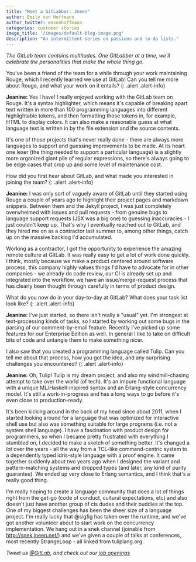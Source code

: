 ```yaml
---
title: "Meet a GitLabber: Jneen"
author: Emily von Hoffmann
author_twitter: emvonhoffmann
categories: customer stories
image_title: '/images/default-blog-image.png'
description: "An intermittent series on passions and to-do lists."
---
```


_The GitLab team contains multitudes. One GitLabber at a time, we'll celebrate the personalities that make the whole thing go._   

<!-- more -->

You've been a friend of the team for a while through your work maintaining Rouge, which I recently learned we use at GitLab! Can you tell me more about Rouge, and what your work on it entails?
{: .alert .alert-info} 

**Jeanine:** Yes I have! I really enjoyed working with the GitLab team on Rouge. It's a syntax highlighter, which means it's capable of breaking apart text written in more than 100 programming languages into different highlightable tokens, and then formatting those tokens in, for example, HTML to display colors. It can also make a reasonable guess at what language text is written in by the file extension and the source contents.

It's one of those projects that's never really *done* - there are always more languages to support and guessing improvements to be made. At its heart one lexer (the thing needed to support a particular language) is a slightly more organized giant pile of regular expressions, so there's always going to be edge cases that crop up and some level of maintenance cost.

How did you first hear about GitLab, and what made you interested in joining the team?
{: .alert .alert-info}

**Jeanine:** I was only sort of vaguely aware of GitLab until they started using Rouge a couple of years ago to highlight their project pages and markdown snippets. Between them and the Jekyll project, I was just completely overwhelmed with issues and pull requests - from genuine bugs to language support requests (JSX was a big one) to guessing inaccuracies - I just couldn't keep up. That's why I eventually reached out to GitLab, and they hired me on as a contractor last summer to, among other things, catch up on the massive backlog I'd accumulated.

Working as a contractor, I got the opportunity to experience the amazing remote culture at GitLab. It was really easy to get a lot of work done quickly. I think, mostly because we make a product centered around software process, this company highly values things I'd have to advocate for in other companies - we already do code review, our CI is already set up and integrated into the workflow, we have an issue/merge-request process that has clearly been thought through carefully in terms of product design.

What do you now do in your day-to-day at GitLab? What does your task list look like?
{: .alert .alert-info}

**Jeanine:** I've just started, so there isn't really a "usual" yet. I'm strongest at text-processing kinds of tasks, so I started by working out some bugs in the parsing of our comment-by-email feature. Recently I've picked up some features for our Enterprise Edition as well. In general I like to take on difficult bits of code and untangle them to make something nicer.

I also saw that you created a programming language called Tulip. Can you tell me about that process, how you got the idea, and any surprising challenges you encountered?
{: .alert .alert-info}

**Jeanine:** Oh, Tulip! Tulip is my dream project, and also my windmill-chasing attempt to take over the world (of tech). It's an impure functional language with a unique ML/Haskell-inspired syntax and an Erlang-style concurrency model. It's still a work-in-progress and has a long ways to go before it's even close to production-ready.

It's been kicking around in the back of my head since about 2011, when I started looking around for a language that was optimized for interactive shell use but also was something suitable for large programs (i.e. not a system shell language). I have a fascination with product design for programmers, so when I became pretty frustrated with everything I stumbled on, I decided to make a sketch of something better. It's changed a *lot* over the years - all the way from a TCL-like command-centric system to a dependently typed idris-style language with a proof engine. It came together suddenly about two years ago when I designed the variant and pattern-matching systems and dropped types (and later, any kind of purity guarantee). We ended up very close to Erlang semantics, and I think that's a really good thing.

I'm really hoping to create a language community that does a lot of things right from the get-go (code of conduct, cultural expectations, etc) and also doesn't just have another group of cis dudes and their buddies at the top. One of my biggest challenges has been the sheer size of a language project. I'm really lucky that @sigfig has taken over the runtime, and we've got another volunteer about to start work on the concurrency implementation. We hang out in a snek channel (joinable from http://snek.jneen.net/) and we've given a couple of talks at conferences, most recently StrangeLoop - all linked from tuliplang.org.


_Tweet us [@GitLab](https://twitter.com/gitlab), and check out our [job openings](https://about.gitlab.com/jobs/)_





